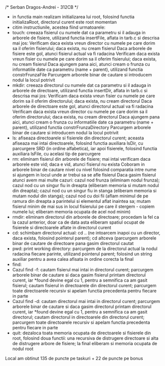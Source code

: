 /* Serban Dragos-Andrei - 312CB */

- in functia main realizam initializarea lui root, folosind functia
initializaRoot, directorul curent este root momentan
- citim instructiunile, acestea fiind urmatoarele:
- touch: creeaza fisierul cu numele dat ca parametru si il adauga in arborele
de fisiere, utilizand functia insertFile, aflata in tarb.c si descrisa mai jos:
Verificam daca exista vreun director cu numele pe care dorim sa il oferim
fisierului; daca exista, nu cream fisierul
Daca arborele de fisiere este gol, atunci fisierul actual va fi radacina
Verificam daca exista vreun fisier cu numele pe care dorim sa il oferim
fisierului; daca exista, nu cream fisierul
Daca ajungem pana aici, atunci cream o frunza cu informatiile date ca parametru
(name + parent), utilizand functia constrFrunzaFile
Parcurgem arborele binar de cautare si introducem nodul la locul potrivit
- mkdir: creeaza directorul cu numele dat ca parametru si il adauga in arborele
de directoare, utilizand functia insertDir, aflata in tarb.c si descrisa mai jos:
Verificam daca exista vreun fisier cu numele pe care dorim sa il oferim
directorului; daca exista, nu cream directorul
Daca arborele de directoare este gol, atunci directorul actual va fi radacina
Verificam daca exista vreun director cu numele pe care dorim sa il oferim
directorului; daca exista, nu cream directorul
Daca ajungem pana aici, atunci cream o frunza cu informatiile date ca parametru
(name + parent), utilizand functia constrFrunzaDirectory
Parcurgem arborele binar de cautare si introducem nodul la locul potrivit
- ls: afiseaza directoarele si fisierele din directorul curent; aceasta afiseaza
mai intai directoarele, folosind functia auxiliara lsDir, cu parcurgere SRD (in
ordine alfabetica), iar apoi fisierele, folosind functia auxiliara lsFile, cu
acelasi tip de parcurgere
- rm: eliminam fisierul din arborele de fisiere; mai intai verificam daca
arborele este vid; daca e vid, atunci fisierul nu exista
Coboram in arborele binar de cautare nivel cu nivel folosind comparatia intre
nume si ajungem in locul unde ar trebui sa se afle fisierul
Daca gasim fisierul atunci avem mai multe cazuri: cazul nod frunza (eliminam
nodul frunza); cazul nod cu un singur fiu in dreapta (eliberam memoria si mutam
nodul din dreapta); cazul nod cu un singur fiu in stanga (eliberam memoria si
mutam nodul din stanga); cazul nod cu doi fii (aflam minimul de pe ramura din
dreapta a parintelui si elementul aflat inaintea sa; mutam fisierul minim de mai
sus in locul fisierului pe care il stergem - copiem numele lui; eliberam memoria
ocupata de acel nod minim)
- rmdir: eliminam directorul din arborele de directoare; procedam la fel ca la
cazul anterior, doar ca de data asta eliberam spatiul ocupat de fisierele si
directoarele aflate in directorul curent
- cd: schimbam directorul actual: cd .. (ne intoarcem inapoi cu un director, daca
exista, folosind pointerul parent); cd altceva (parcurgem arborele binar de
cautare de directoare pana gasim directorul cautat
- pwd: print working directory: parcurgem de la directorul actual la nodul
radacina fiecare parinte, utilizand pointerul parent; folosind un string
auxiliar pentru a avea calea afisata in ordine corecta la final
- find:
- Cazul find -f: cautam fisierul mai intai in directorul curent; parcurgem
arborele binar de cautare si daca gasim fisierul printam directorul curent,
iar *found devine egal cu 1, pentru a semnifica ca am gasit fisierul; cautam
fisierul in directoarele din directorul curent; parcurgem toate directoarele
recursiv si apelam functia precedenta pentru fiecare in parte
- Cazul find -d: cautam directorul mai intai in directorul curent; parcurgem
arborele binar de cautare si daca gasim directorul printam directorul curent,
iar *found devine egal cu 1, pentru a semnifica ca am gasit directorul; cautam
directorul in directoarele din directorul curent; parcurgem toate directoarele
recursiv si apelam functia precedenta pentru fiecare in parte
- quit: dezaloca toata memoria ocupata de directoarele si fisierele din root,
folosind doua functii: una recursiva de distrugere directoare si alta de
distrugere arbore de fisiere; la final eliberam si memoria ocupata de nodul
root

Local am obtinut 135 de puncte pe taskuri + 22 de puncte pe bonus
